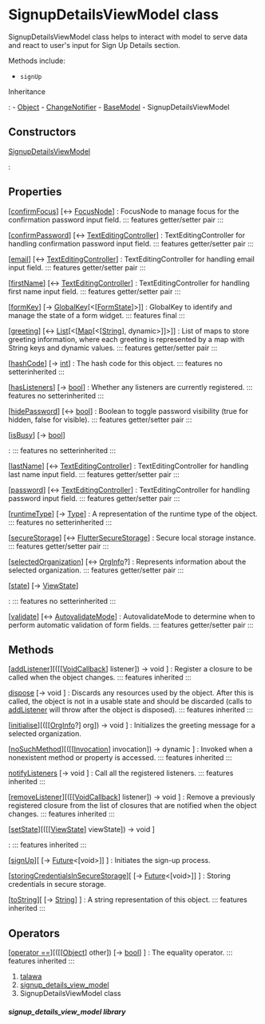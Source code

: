
<div>

# SignupDetailsViewModel class

</div>


SignupDetailsViewModel class helps to interact with model to serve data
and react to user\'s input for Sign Up Details section.

Methods include:

-   `signUp`




Inheritance

:   -   [Object](https://api.flutter.dev/flutter/dart-core/Object-class.html)
    -   [ChangeNotifier](https://api.flutter.dev/flutter/foundation/ChangeNotifier-class.html)
    -   [BaseModel](../view_model_base_view_model/BaseModel-class.md)
    -   SignupDetailsViewModel



## Constructors

[SignupDetailsViewModel](../view_model_pre_auth_view_models_signup_details_view_model/SignupDetailsViewModel/SignupDetailsViewModel.md)

:   



## Properties

[[confirmFocus](../view_model_pre_auth_view_models_signup_details_view_model/SignupDetailsViewModel/confirmFocus.md)] [↔ [FocusNode](https://api.flutter.dev/flutter/widgets/FocusNode-class.html)]
:   FocusNode to manage focus for the confirmation password input field.
    ::: features
    getter/setter pair
    :::

[[confirmPassword](../view_model_pre_auth_view_models_signup_details_view_model/SignupDetailsViewModel/confirmPassword.md)] [↔ [TextEditingController](https://api.flutter.dev/flutter/widgets/TextEditingController-class.html)]
:   TextEditingController for handling confirmation password input
    field.
    ::: features
    getter/setter pair
    :::

[[email](../view_model_pre_auth_view_models_signup_details_view_model/SignupDetailsViewModel/email.md)] [↔ [TextEditingController](https://api.flutter.dev/flutter/widgets/TextEditingController-class.html)]
:   TextEditingController for handling email input field.
    ::: features
    getter/setter pair
    :::

[[firstName](../view_model_pre_auth_view_models_signup_details_view_model/SignupDetailsViewModel/firstName.md)] [↔ [TextEditingController](https://api.flutter.dev/flutter/widgets/TextEditingController-class.html)]
:   TextEditingController for handling first name input field.
    ::: features
    getter/setter pair
    :::

[[formKey](../view_model_pre_auth_view_models_signup_details_view_model/SignupDetailsViewModel/formKey.md)] [→ [GlobalKey](https://api.flutter.dev/flutter/widgets/GlobalKey-class.html)[\<[[FormState](https://api.flutter.dev/flutter/widgets/FormState-class.html)]\>]]
:   GlobalKey to identify and manage the state of a form widget.
    ::: features
    final
    :::

[[greeting](../view_model_pre_auth_view_models_signup_details_view_model/SignupDetailsViewModel/greeting.md)] [↔ [List](https://api.flutter.dev/flutter/dart-core/List-class.html)[\<[[Map](https://api.flutter.dev/flutter/dart-core/Map-class.html)[\<[[String](https://api.flutter.dev/flutter/dart-core/String-class.html)], dynamic\>]]\>]]
:   List of maps to store greeting information, where each greeting is
    represented by a map with String keys and dynamic values.
    ::: features
    getter/setter pair
    :::

[[hashCode](https://api.flutter.dev/flutter/dart-core/Object/hashCode.html)] [→ [int](https://api.flutter.dev/flutter/dart-core/int-class.html)]
:   The hash code for this object.
    ::: features
    no setterinherited
    :::

[[hasListeners](https://api.flutter.dev/flutter/foundation/ChangeNotifier/hasListeners.html)] [→ [bool](https://api.flutter.dev/flutter/dart-core/bool-class.html)]
:   Whether any listeners are currently registered.
    ::: features
    no setterinherited
    :::

[[hidePassword](../view_model_pre_auth_view_models_signup_details_view_model/SignupDetailsViewModel/hidePassword.md)] [↔ [bool](https://api.flutter.dev/flutter/dart-core/bool-class.html)]
:   Boolean to toggle password visibility (true for hidden, false for
    visible).
    ::: features
    getter/setter pair
    :::

[[isBusy](../view_model_base_view_model/BaseModel/isBusy.md)] [→ [bool](https://api.flutter.dev/flutter/dart-core/bool-class.html)]

:   ::: features
    no setterinherited
    :::

[[lastName](../view_model_pre_auth_view_models_signup_details_view_model/SignupDetailsViewModel/lastName.md)] [↔ [TextEditingController](https://api.flutter.dev/flutter/widgets/TextEditingController-class.html)]
:   TextEditingController for handling last name input field.
    ::: features
    getter/setter pair
    :::

[[password](../view_model_pre_auth_view_models_signup_details_view_model/SignupDetailsViewModel/password.md)] [↔ [TextEditingController](https://api.flutter.dev/flutter/widgets/TextEditingController-class.html)]
:   TextEditingController for handling password input field.
    ::: features
    getter/setter pair
    :::

[[runtimeType](https://api.flutter.dev/flutter/dart-core/Object/runtimeType.html)] [→ [Type](https://api.flutter.dev/flutter/dart-core/Type-class.html)]
:   A representation of the runtime type of the object.
    ::: features
    no setterinherited
    :::

[[secureStorage](../view_model_pre_auth_view_models_signup_details_view_model/SignupDetailsViewModel/secureStorage.md)] [↔ [FlutterSecureStorage](https://pub.dev/documentation/flutter_secure_storage/9.2.4/flutter_secure_storage/FlutterSecureStorage-class.html)]
:   Secure local storage instance.
    ::: features
    getter/setter pair
    :::

[[selectedOrganization](../view_model_pre_auth_view_models_signup_details_view_model/SignupDetailsViewModel/selectedOrganization.md)] [↔ [OrgInfo](../models_organization_org_info/OrgInfo-class.md)?]
:   Represents information about the selected organization.
    ::: features
    getter/setter pair
    :::

[[state](../view_model_base_view_model/BaseModel/state.md)] [→ [ViewState](../enums_enums/ViewState.md)]

:   ::: features
    no setterinherited
    :::

[[validate](../view_model_pre_auth_view_models_signup_details_view_model/SignupDetailsViewModel/validate.md)] [↔ [AutovalidateMode](https://api.flutter.dev/flutter/widgets/AutovalidateMode.html)]
:   AutovalidateMode to determine when to perform automatic validation
    of form fields.
    ::: features
    getter/setter pair
    :::



## Methods

[[addListener](https://api.flutter.dev/flutter/foundation/ChangeNotifier/addListener.html)][([[[VoidCallback](https://api.flutter.dev/flutter/dart-ui/VoidCallback.md)] listener]) → void ]
:   Register a closure to be called when the object changes.
    ::: features
    inherited
    :::

[dispose](https://api.flutter.dev/flutter/foundation/ChangeNotifier/dispose.html) [→ void ]
:   Discards any resources used by the object. After this is called, the
    object is not in a usable state and should be discarded (calls to
    [addListener](https://api.flutter.dev/flutter/foundation/ChangeNotifier/addListener.md)
    will throw after the object is disposed).
    ::: features
    inherited
    :::

[[initialise](../view_model_pre_auth_view_models_signup_details_view_model/SignupDetailsViewModel/initialise.md)][([[[OrgInfo](../models_organization_org_info/OrgInfo-class.md)?] org]) → void ]
:   Initializes the greeting message for a selected organization.

[[noSuchMethod](https://api.flutter.dev/flutter/dart-core/Object/noSuchMethod.html)][([[[Invocation](https://api.flutter.dev/flutter/dart-core/Invocation-class.md)] invocation]) → dynamic ]
:   Invoked when a nonexistent method or property is accessed.
    ::: features
    inherited
    :::

[notifyListeners](https://api.flutter.dev/flutter/foundation/ChangeNotifier/notifyListeners.html) [→ void ]
:   Call all the registered listeners.
    ::: features
    inherited
    :::

[[removeListener](https://api.flutter.dev/flutter/foundation/ChangeNotifier/removeListener.html)][([[[VoidCallback](https://api.flutter.dev/flutter/dart-ui/VoidCallback.md)] listener]) → void ]
:   Remove a previously registered closure from the list of closures
    that are notified when the object changes.
    ::: features
    inherited
    :::

[[setState](../view_model_base_view_model/BaseModel/setState.md)][([[[ViewState](../enums_enums/ViewState.md)] viewState]) → void ]

:   ::: features
    inherited
    :::

[[signUp](../view_model_pre_auth_view_models_signup_details_view_model/SignupDetailsViewModel/signUp.md)][ [→ [Future](https://api.flutter.dev/flutter/dart-core/Future-class.html)\<[void\>]] ]
:   Initiates the sign-up process.

[[storingCredentialsInSecureStorage](../view_model_pre_auth_view_models_signup_details_view_model/SignupDetailsViewModel/storingCredentialsInSecureStorage.md)][ [→ [Future](https://api.flutter.dev/flutter/dart-core/Future-class.html)\<[void\>]] ]
:   Storing credentials in secure storage.

[[toString](https://api.flutter.dev/flutter/dart-core/Object/toString.html)][ [→ [String](https://api.flutter.dev/flutter/dart-core/String-class.html)] ]
:   A string representation of this object.
    ::: features
    inherited
    :::



## Operators

[[operator ==](https://api.flutter.dev/flutter/dart-core/Object/operator_equals.html)][([[[Object](https://api.flutter.dev/flutter/dart-core/Object-class.md)] other]) [→ [bool](https://api.flutter.dev/flutter/dart-core/bool-class.html)] ]
:   The equality operator.
    ::: features
    inherited
    :::







1.  [talawa](../index.md)
2.  [signup_details_view_model](../view_model_pre_auth_view_models_signup_details_view_model/)
3.  SignupDetailsViewModel class

##### signup_details_view_model library







